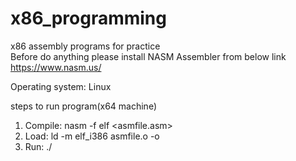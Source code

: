 # x86_programming
x86 assembly programs for practice  
Before do anything please install NASM Assembler from below link
https://www.nasm.us/

Operating system: Linux

steps to run program(x64 machine)
1. Compile: nasm -f elf <asmfile.asm>
2. Load: ld -m elf_i386 asmfile.o -o <asmname>
3. Run:  ./<asmname>


